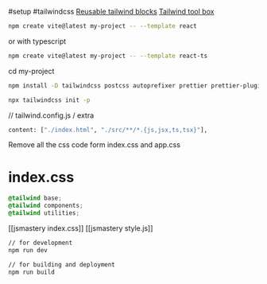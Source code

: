 #setup #tailwindcss 
[Reusable tailwind blocks](https://tailblocks.cc/)
[Tailwind tool box](https://www.tailwindtoolbox.com/)

```bash
npm create vite@latest my-project -- --template react
```

or 
with typescript
```bash
npm create vite@latest my-project -- --template react-ts
```

cd my-project
```bash
npm install -D tailwindcss postcss autoprefixer prettier prettier-plugin-tailwindcss
```

```bash
npx tailwindcss init -p
```

// tailwind.config.js / extra
```bash
content: ["./index.html", "./src/**/*.{js,jsx,ts,tsx}"],
```

Remove all the css code form index.css and app.css

# index.css
```css
@tailwind base;
@tailwind components;
@tailwind utilities;
```

[[jsmastery index.css]]
[[jsmastery style.js]]


```bash
// for development
npm run dev

// for building and deployment
npm run build
```


